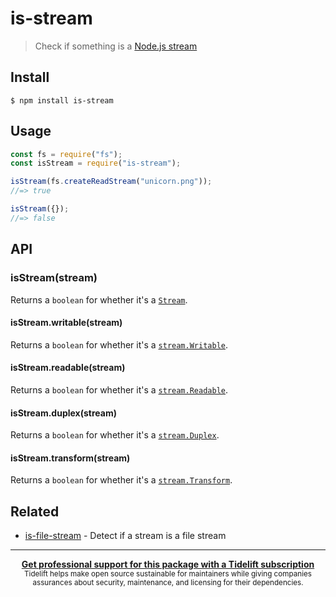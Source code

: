 # is-stream

> Check if something is a [Node.js stream](https://nodejs.org/api/stream.html)

## Install

```
$ npm install is-stream
```

## Usage

```js
const fs = require("fs");
const isStream = require("is-stream");

isStream(fs.createReadStream("unicorn.png"));
//=> true

isStream({});
//=> false
```

## API

### isStream(stream)

Returns a `boolean` for whether it's a
[`Stream`](https://nodejs.org/api/stream.html#stream_stream).

#### isStream.writable(stream)

Returns a `boolean` for whether it's a
[`stream.Writable`](https://nodejs.org/api/stream.html#stream_class_stream_writable).

#### isStream.readable(stream)

Returns a `boolean` for whether it's a
[`stream.Readable`](https://nodejs.org/api/stream.html#stream_class_stream_readable).

#### isStream.duplex(stream)

Returns a `boolean` for whether it's a
[`stream.Duplex`](https://nodejs.org/api/stream.html#stream_class_stream_duplex).

#### isStream.transform(stream)

Returns a `boolean` for whether it's a
[`stream.Transform`](https://nodejs.org/api/stream.html#stream_class_stream_transform).

## Related

- [is-file-stream](https://github.com/jamestalmage/is-file-stream) - Detect if a
  stream is a file stream

---

<div align="center">
	<b>
		<a href="https://tidelift.com/subscription/pkg/npm-is-stream?utm_source=npm-is-stream&utm_medium=referral&utm_campaign=readme">Get professional support for this package with a Tidelift subscription</a>
	</b>
	<br>
	<sub>
		Tidelift helps make open source sustainable for maintainers while giving companies<br>assurances about security, maintenance, and licensing for their dependencies.
	</sub>
</div>
